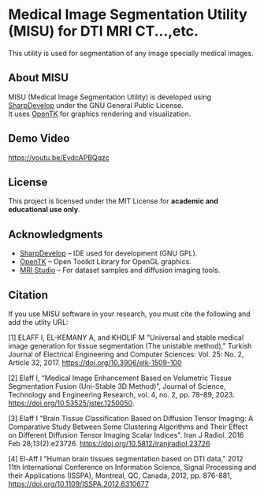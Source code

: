 # Medical Image Segmentation Utility (MISU) for DTI MRI CT...,etc.
This utility is used for segmentation of any image specially medical images. 

## About MISU
MISU (Medical Image Segmentation Utility) is developed using [SharpDevelop](https://github.com/icsharpcode/SharpDevelop) under the GNU General Public License.  
It uses [OpenTK](https://github.com/opentk/opentk) for graphics rendering and visualization.

## Demo Video 
https://youtu.be/EydcAPBQqzc

## License
This project is licensed under the MIT License for **academic and educational use only**.

## Acknowledgments
- [SharpDevelop](https://github.com/icsharpcode/SharpDevelop) – IDE used for development (GNU GPL).
- [OpenTK](https://opentk.net/) – Open Toolkit Library for OpenGL graphics.
- [MRI Studio](https://www.mristudio.org/) – For dataset samples and diffusion imaging tools.

## Citation
If you use MISU software in your research, you must cite the following and add the utlity URL:

[1] ELAFF I,  EL-KEMANY A, and KHOLIF M "Universal and stable medical image generation for tissue segmentation (The unistable method)," Turkish Journal of Electrical Engineering and Computer Sciences: Vol. 25: No. 2, Article 32, 2017. https://doi.org/10.3906/elk-1509-100

[2] Elaff I, “Medical Image Enhancement Based on Volumetric Tissue Segmentation Fusion (Uni-Stable 3D Method)”, Journal of Science, Technology and Engineering Research, vol. 4, no. 2, pp. 78–89, 2023. https://doi.org/10.53525/jster.1250050.

[3] Elaff I "Brain Tissue Classification Based on Diffusion Tensor Imaging: A Comparative Study Between Some Clustering Algorithms and Their Effect on Different Diffusion Tensor Imaging Scalar Indices". Iran J Radiol. 2016 Feb 28;13(2):e23726. https://doi.org/10.5812/iranjradiol.23726

[4] El-Aff I "Human brain tissues segmentation based on DTI data," 2012 11th International Conference on Information Science, Signal Processing and their Applications (ISSPA), Montreal, QC, Canada, 2012, pp. 876-881, https://doi.org/10.1109/ISSPA.2012.6310677
